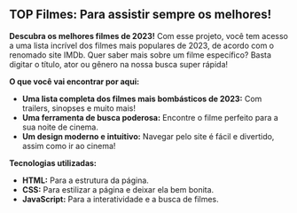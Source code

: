 ##  TOP Filmes: Para assistir sempre os melhores!

**Descubra os melhores filmes de 2023!**  Com esse projeto, você tem acesso a uma lista incrível dos filmes mais populares de 2023, de acordo com o renomado site IMDb. Quer saber mais sobre um filme específico? Basta digitar o título, ator ou gênero na nossa busca super rápida!

**O que você vai encontrar por aqui:**

* **Uma lista completa dos filmes mais bombásticos de 2023:** Com trailers, sinopses e muito mais!
* **Uma ferramenta de busca poderosa:** Encontre o filme perfeito para a sua noite de cinema.
* **Um design moderno e intuitivo:** Navegar pelo site é fácil e divertido, assim como ir ao cinema!

**Tecnologias utilizadas:**

* **HTML:** Para a estrutura da página.
* **CSS:** Para estilizar a página e deixar ela bem bonita.
* **JavaScript:** Para a interatividade e a busca de filmes.

